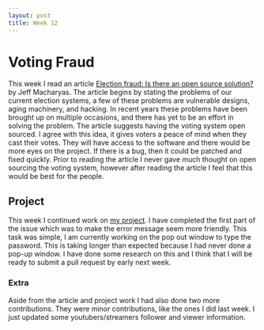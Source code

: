 ```yaml
---
layout: post
title: Week 12
---
```


# Voting Fraud 

This week I read an article [Election fraud: Is there an open source solution?](https://opensource.com/article/19/9/voting-fraud-open-source-solution?) by  Jeff Macharyas. The article begins by stating the problems of our current election systems, a few of these problems are vulnerable designs, aging machinery, and hacking.  In recent years these problems have been brought up on multiple occasions, and there has yet to be an effort in solving the problem. The article suggests having the voting system open sourced. I agree with this idea, it gives voters a peace of mind when they cast their votes. They will have access to the software and there would be more eyes on the project. If there is a bug, then it could be patched and fixed quickly. Prior to reading the article I never gave much thought on open sourcing the voting system, however after reading the article I feel that this would be best for the people.  

 

## Project 

This week I continued work on [my project](https://github.com/mumble-voip/mumble/issues/3857). I have completed the first part of the issue which was to make the error message seem more friendly. This task was simple, I am currently working on the pop out window to type the password. This is taking longer than expected because I had never done a pop-up window. I have done some research on this and I think that I will be ready to submit a pull request by early next week. 

 

### Extra 

Aside from the article and project work I had also done two more contributions. They were minor contributions, like the ones I did last week. I just updated some youtubers/streamers follower and viewer information. 
